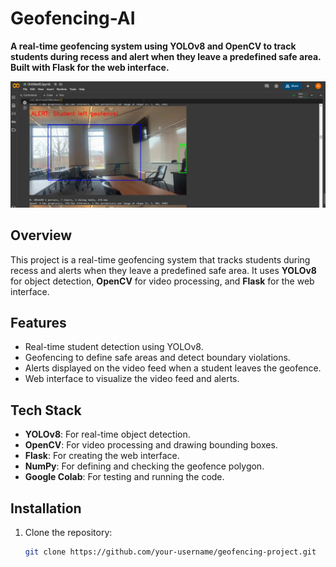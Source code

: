 # Geofencing-AI

**A real-time geofencing system using YOLOv8 and OpenCV to track students during recess and alert when they leave a predefined safe area. Built with Flask for the web interface.**

   
![Demo](bbf2fb6f-8c2d-42e3-950d-0d2e6aca6dd0.jpg)
## Overview
This project is a real-time geofencing system that tracks students during recess and alerts when they leave a predefined safe area. It uses **YOLOv8** for object detection, **OpenCV** for video processing, and **Flask** for the web interface.

## Features
- Real-time student detection using YOLOv8.
- Geofencing to define safe areas and detect boundary violations.
- Alerts displayed on the video feed when a student leaves the geofence.
- Web interface to visualize the video feed and alerts.

## Tech Stack
- **YOLOv8**: For real-time object detection.
- **OpenCV**: For video processing and drawing bounding boxes.
- **Flask**: For creating the web interface.
- **NumPy**: For defining and checking the geofence polygon.
- **Google Colab**: For testing and running the code.

## Installation
1. Clone the repository:
   ```bash
   git clone https://github.com/your-username/geofencing-project.git
